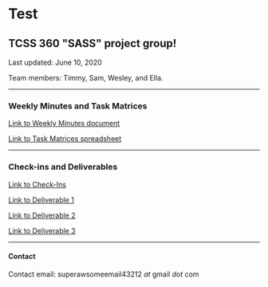 
<link rel="stylesheet" type="text/css" href="git.css">

<h1>Test</h1>

## TCSS 360 "SASS" project group!

Last updated: June 10, 2020 

Team members: Timmy, Sam, Wesley, and Ella. 

<hr>


### Weekly Minutes and Task Matrices

[Link to Weekly Minutes document](https://docs.google.com/document/d/1zSX0TDvowmUO4UPRoQuNk334yatnHsm67OCB3xvryW0/edit?usp=sharing)


[Link to Task Matrices spreadsheet](https://docs.google.com/spreadsheets/d/1mNHH7dM14qsG3Y4BOzqaAI3t0bw2Qtn8rAJAhg1m14A/edit?usp=sharing)

<hr>

### Check-ins and Deliverables
[Link to Check-Ins](https://docs.google.com/document/d/12lrKaMwixiG1s6CuHg8wI4yMIYFkS0V8aONHXB-g6cU/edit)

[Link to Deliverable 1](https://docs.google.com/document/d/1q_9NBeZAMT3I9BVjKCGexSMu5GIZJFAojzHog3JWP-E/edit?usp=sharing)

[Link to Deliverable 2](https://docs.google.com/document/d/1QYY7kcBJJFQZNJUotEQ3v4zAiUQwDBVX_s2vWF-miFA/edit?usp=sharing)

[Link to Deliverable 3](https://docs.google.com/document/d/1VzucE4DOGHvXZblyaW2gPQfPVdazssmcvpoMoej3O4U/edit?usp=sharing)

<hr>

#### Contact

Contact email: superawsomeemail43212 *at* gmail *dot* com





